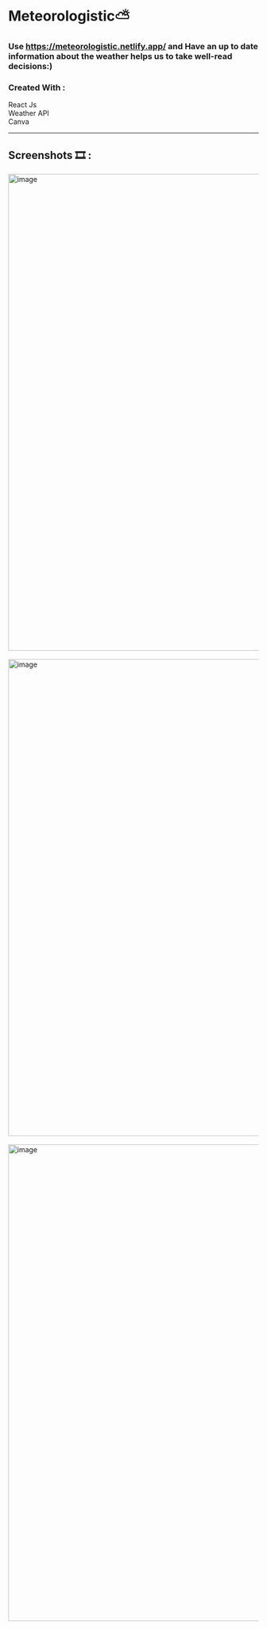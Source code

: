 # Meteorologistic⛅
### Use https://meteorologistic.netlify.app/ and Have an up to date information about the weather helps us to take well-read decisions:)
### Created With :
  React Js <br/>
  Weather API <br/>
  Canva <br/>
<hr>

## Screenshots 🎞 :
<img width="960" alt="image" src="https://user-images.githubusercontent.com/92162945/190917904-8dd9c767-71c3-4357-a2d2-4c0e69c105bd.png">
<br/><br/>

<img width="960" alt="image" src="https://user-images.githubusercontent.com/92162945/190918278-d2758596-2f71-4326-bff4-0e993f78a449.png">
<br/><br/>

<img width="960" alt="image" src="https://user-images.githubusercontent.com/92162945/190918447-9f433a50-1164-47ae-9249-925a2d7ab76c.png">
